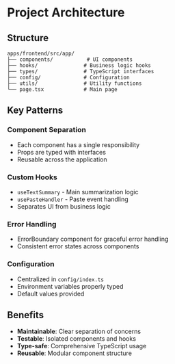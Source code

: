 # Project Architecture

## Structure

```
apps/frontend/src/app/
├── components/           # UI components
├── hooks/               # Business logic hooks
├── types/               # TypeScript interfaces
├── config/              # Configuration
├── utils/               # Utility functions
└── page.tsx             # Main page
```

## Key Patterns

### Component Separation

- Each component has a single responsibility
- Props are typed with interfaces
- Reusable across the application

### Custom Hooks

- `useTextSummary` - Main summarization logic
- `usePasteHandler` - Paste event handling
- Separates UI from business logic

### Error Handling

- ErrorBoundary component for graceful error handling
- Consistent error states across components

### Configuration

- Centralized in `config/index.ts`
- Environment variables properly typed
- Default values provided

## Benefits

- **Maintainable**: Clear separation of concerns
- **Testable**: Isolated components and hooks
- **Type-safe**: Comprehensive TypeScript usage
- **Reusable**: Modular component structure
